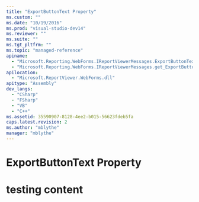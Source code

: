 ```yaml
---
title: "ExportButtonText Property"
ms.custom: ""
ms.date: "10/19/2016"
ms.prod: "visual-studio-dev14"
ms.reviewer: ""
ms.suite: ""
ms.tgt_pltfrm: ""
ms.topic: "managed-reference"
apiname: 
  - "Microsoft.Reporting.WebForms.IReportViewerMessages.ExportButtonText"
  - "Microsoft.Reporting.WebForms.IReportViewerMessages.get_ExportButtonText"
apilocation: 
  - "Microsoft.ReportViewer.WebForms.dll"
apitype: "Assembly"
dev_langs: 
  - "CSharp"
  - "FSharp"
  - "VB"
  - "C++"
ms.assetid: 35590907-8128-4ee2-b015-56623fdeb5fa
caps.latest.revision: 2
ms.author: "mblythe"
manager: "mblythe"
---
```

# ExportButtonText Property
# testing content